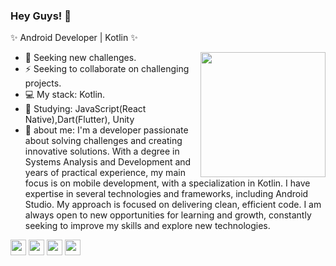 ### Hey Guys! 👋
✨ Android Developer | Kotlin ✨  

<img align="right" height="200" src="https://github.com/rajput2107/rajput2107/blob/master/Assets/Developer.gif"/>

- 🚀 Seeking new challenges.   
- ⚡ Seeking to collaborate on challenging projects.   
- 💻 My stack: Kotlin.   
- 📘 Studying: JavaScript(React Native),Dart(Flutter), Unity    
- 💬 about me: I'm a developer passionate about solving challenges and creating innovative solutions. With a degree in Systems Analysis and Development and years of practical experience, my main focus is on mobile development, with a specialization in Kotlin. I have expertise in several technologies and frameworks, including Android Studio. My approach is focused on delivering clean, efficient code. I am always open to new opportunities for learning and growth, constantly seeking to improve my skills and explore new technologies.

<code><a href="https://www.javascript.com/" target="_blank"><img height="25" src="https://www.vectorlogo.zone/logos/javascript/javascript-horizontal.svg"></a></code>
<code><a href="https://reactjs.org/" target="_blank"><img height="25" src="https://www.vectorlogo.zone/logos/reactjs/reactjs-ar21.svg"></a></code>
<code><a href="https://www.linux.org/" target="_blank"><img height="25" src="https://www.vectorlogo.zone/logos/linux/linux-ar21.svg"></a></code>
<code><a href="https://microservices.io/" target="_blank"><img height="25" src="https://www.vectorlogo.zone/logos/microsoft_powerbi/microsoft_powerbi-icon.svg"></a></code>



